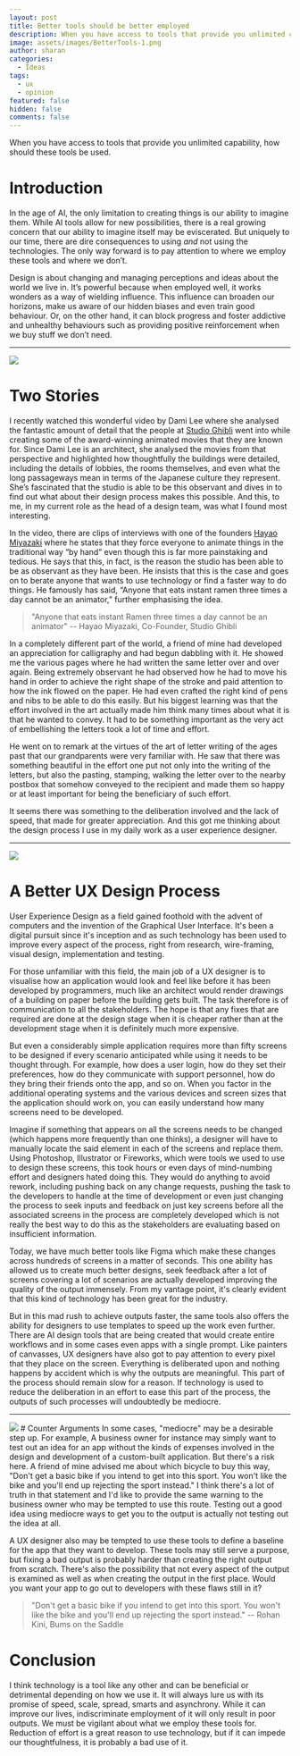 ```yaml
---
layout: post
title: Better tools should be better employed
description: When you have access to tools that provide you unlimited capability, how should these tools be used
image: assets/images/BetterTools-1.png
author: sharan
categories:
  - Ideas
tags:
  - ux
  - opinion
featured: false
hidden: false
comments: false
---
```

When you have access to tools that provide you unlimited capability, how should these tools be used.
# Introduction
In the age of AI, the only limitation to creating things is our ability to imagine them. While AI tools allow for new possibilities, there is a real growing concern that our ability to imagine itself may be eviscerated. But uniquely to our time, there are dire consequences to using *and* not using the technologies. The only way forward is to pay attention to where we employ these tools and where we don’t.

Design is about changing and managing perceptions and ideas about the world we live in. It’s powerful because when employed well, it works wonders as a way of wielding influence. This influence can broaden our horizons, make us aware of our hidden biases and even train good behaviour. Or, on the other hand, it can block progress and foster addictive and unhealthy behaviours such as providing positive reinforcement when we buy stuff we don’t need.

___

<img src="../assets/images/BetterTools-2.webp">

# Two Stories
I recently watched this wonderful video by Dami Lee where she analysed the fantastic amount of detail that the people at [Studio Ghibli](https://www.ghibli.jp/) went into while creating some of the award-winning animated movies that they are known for. Since Dami Lee is an architect, she analysed the movies from that perspective and highlighted how thoughtfully the buildings were detailed, including the details of lobbies, the rooms themselves, and even what the long passageways mean in terms of the Japanese culture they represent. She’s fascinated that the studio is able to be this observant and dives in to find out what about their design process makes this possible. And this, to me, in my current role as the head of a design team, was what I found most interesting.

In the video, there are clips of interviews with one of the founders [Hayao Miyazaki](https://en.wikipedia.org/wiki/Hayao_Miyazaki) where he states that they force everyone to animate things in the traditional way “by hand” even though this is far more painstaking and tedious. He says that this, in fact, is the reason the studio has been able to be as observant as they have been. He insists that this is the case and goes on to berate anyone that wants to use technology or find a faster way to do things. He famously has said, “Anyone that eats instant ramen three times a day cannot be an animator,” further emphasising the idea.

> "Anyone that eats instant Ramen three times a day cannot be an animator"
> -- Hayao Miyazaki, Co-Founder, Studio Ghibli

In a completely different part of the world, a friend of mine had developed an appreciation for calligraphy and had begun dabbling with it. He showed me the various pages where he had written the same letter over and over again. Being extremely observant he had observed how he had to move his hand in order to achieve the right shape of the stroke and paid attention to how the ink flowed on the paper. He had even crafted the right kind of pens and nibs to be able to do this easily. But his biggest learning was that the effort involved in the art actually made him think many times about what it is that he wanted to convey. It had to be something important as the very act of embellishing the letters took a lot of time and effort. 

He went on to remark at the virtues of the art of letter writing of the ages past that our grandparents were very familiar with. He saw that there was something beautiful in the effort one put not only into the writing of the letters, but also the pasting, stamping, walking the letter over to the nearby postbox that somehow conveyed to the recipient and made them so happy or at least important for being the beneficiary of such effort. 

It seems there was something to the deliberation involved and the lack of speed, that made for greater appreciation. And this got me thinking about the design process I use in my daily work as a user experience designer.

___

<img src="../assets/images/BetterTools-3.webp">

# A Better UX Design Process
User Experience Design as a field gained foothold with the advent of computers and the invention of the Graphical User Interface. It's been a digital pursuit since it's inception and as such technology has been used to improve every aspect of the process, right from research, wire-framing, visual design, implementation and testing. 

For those unfamiliar with this field, the main job of a UX designer is to visualise how an application would look and feel like before it has been developed by programmers, much like an architect would render drawings of a building on paper before the building gets built. The task therefore is of communication to all the stakeholders. The hope is that any fixes that are required are done at the design stage when it is cheaper rather than at the development stage when it is definitely much more expensive. 

But even a considerably simple application requires more than fifty screens to be designed if every scenario anticipated while using it needs to be thought through. For example, how does a user login, how do they set their preferences, how do they communicate with support personnel, how do they bring their friends onto the app, and so on. When you factor in the additional operating systems and the various devices and screen sizes that the application should work on, you can easily understand how many screens need to be developed. 

Imagine if something that appears on all the screens needs to be changed (which happens more frequently than one thinks), a designer will have to manually locate the said element in each of the screens and replace them. Using Photoshop, Illustrator or Fireworks, which were tools we used to use to design these screens, this took hours or even days of mind-numbing effort and designers hated doing this. They would do anything to avoid rework, including pushing back on any change requests, pushing the task to the developers to handle at the time of development or even just changing the process to seek inputs and feedback on just key screens before all the associated screens in the process are completely developed which is not really the best way to do this as the stakeholders are evaluating based on insufficient information.

Today, we have much better tools like Figma which make these changes across hundreds of screens in a matter of seconds. This one ability has allowed us to create much better designs, seek feedback after a lot of screens covering a lot of scenarios are actually developed improving the quality of the output immensely. From my vantage point, it's clearly evident that this kind of technology has been great for the industry. 

But in this mad rush to achieve outputs faster, the same tools also offers the ability for designers to use templates to speed up the work even further. There are AI design tools that are being created that would create entire workflows and in some cases even apps with a single prompt. Like painters of canvasses, UX designers have also got to pay attention to every pixel that they place on the screen. Everything is deliberated upon and nothing happens by accident which is why the outputs are meaningful. This part of the process should remain slow for a reason. If technology is used to reduce the deliberation in an effort to ease this part of the process, the outputs of such processes will undoubtedly be mediocre.
___


<img src="../assets/images/BetterTools-4.webp">
# Counter Arguments
In some cases, "mediocre" may be a desirable step up. For example, A business owner for instance may simply want to test out an idea for an app without the kinds of expenses involved in the design and development of a custom-built application. But there's a risk here. A friend of mine advised me about which bicycle to buy this way, "Don't get a basic bike if you intend to get into this sport. You won't like the bike and you'll end up rejecting the sport instead." I think there's a lot of truth in that statement and I'd like to provide the same warning to the business owner who may be tempted to use this route. Testing out a good idea using mediocre ways to get you to the output is actually not testing out the idea at all. 

A UX designer also may be tempted to use these tools to define a baseline for the app that they want to develop. These tools may still serve a purpose, but fixing a bad output is probably harder than creating the right output from scratch. There's also the possibility that not every aspect of the output is examined as well as when creating the output in the first place. Would you want your app to go out to developers with these flaws still in it?

>"Don't get a basic bike if you intend to get into this sport. You won't like the bike and you'll end up rejecting the sport instead."
>-- Rohan Kini, Bums on the Saddle

# Conclusion
I think technology is a tool like any other and can be beneficial or detrimental depending on how we use it. It will always lure us with its promise of speed, scale, spread, smarts and asynchrony. While it can improve our lives, indiscriminate employment of it will only result in poor outputs. We must be vigilant about what we employ these tools for. Reduction of effort is a great reason to use technology, but if it can impede our thoughtfulness, it is probably a bad use of it. 